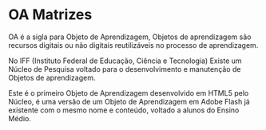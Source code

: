 OA Matrizes
===========

OA é a sigla para Objeto de Aprendizagem, Objetos de aprendizagem são recursos digitais ou não digitais reutilizáveis no processo de aprendizagem.

No IFF (Instituto Federal de Educação, Ciência e Tecnologia) Existe um Núcleo de Pesquisa voltado para o desenvolvimento e manutenção de Objetos de aprendizagem.

Este é o primeiro Objeto de Aprendizagem desenvolvido em HTML5 pelo Núcleo, é uma versão de um Objeto de Aprendizagem em Adobe Flash já existente com o mesmo nome e conteúdo, voltado a alunos do Ensino Médio.

